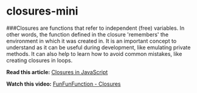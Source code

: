 # closures-mini

###Closures are functions that refer to independent (free) variables. In other words, the function defined in the closure 'remembers' the environment in which it was created in. It is an important concept to understand as it can be useful during development, like emulating private methods. It can also help to learn how to avoid common mistakes, like creating closures in loops.


**Read this article:** [Closures in JavaScript](https://www.kirupa.com/html5/closures_in_javascript.htm)

**Watch this video:** [FunFunFunction - Closures](https://www.youtube.com/watch?v=CQqwU2Ixu-U)